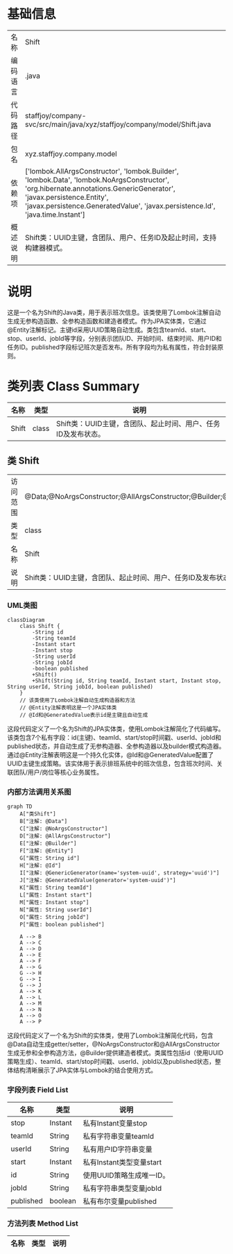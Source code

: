 # 基础信息

|      |      |
|------|------|
| 名称 | Shift |
| 编码语言 | .java |
| 代码路径 | staffjoy/company-svc/src/main/java/xyz/staffjoy/company/model/Shift.java |
| 包名 | xyz.staffjoy.company.model |
| 依赖项 | ['lombok.AllArgsConstructor', 'lombok.Builder', 'lombok.Data', 'lombok.NoArgsConstructor', 'org.hibernate.annotations.GenericGenerator', 'javax.persistence.Entity', 'javax.persistence.GeneratedValue', 'javax.persistence.Id', 'java.time.Instant'] |
| 概述说明 | Shift类：UUID主键，含团队、用户、任务ID及起止时间，支持构建器模式。 |

# 说明

这是一个名为Shift的Java类，用于表示班次信息。该类使用了Lombok注解自动生成无参构造函数、全参构造函数和建造者模式。作为JPA实体类，它通过@Entity注解标记。主键id采用UUID策略自动生成。类包含teamId、start、stop、userId、jobId等字段，分别表示团队ID、开始时间、结束时间、用户ID和任务ID。published字段标记班次是否发布。所有字段均为私有属性，符合封装原则。

# 类列表 Class Summary

| 名称   | 类型  | 说明 |
|-------|------|-------------|
| Shift | class | Shift类：UUID主键，含团队、起止时间、用户、任务ID及发布状态。 |



## 类 Shift

|      |      |
|------|------|
| 访问范围 | @Data;@NoArgsConstructor;@AllArgsConstructor;@Builder;@Entity;public |
| 类型 | class |
| 名称 | Shift |
| 说明 | Shift类：UUID主键，含团队、起止时间、用户、任务ID及发布状态。 |


### UML类图

```mermaid
classDiagram
    class Shift {
        -String id
        -String teamId
        -Instant start
        -Instant stop
        -String userId
        -String jobId
        -boolean published
        +Shift()
        +Shift(String id, String teamId, Instant start, Instant stop, String userId, String jobId, boolean published)
    }
    // 该类使用了Lombok注解自动生成构造器和方法
    // @Entity注解表明这是一个JPA实体类
    // @Id和@GeneratedValue表示id是主键且自动生成
```

这段代码定义了一个名为Shift的JPA实体类，使用Lombok注解简化了代码编写。该类包含7个私有字段：id(主键)、teamId、start/stop时间戳、userId、jobId和published状态，并自动生成了无参构造器、全参构造器以及builder模式构造器。通过@Entity注解表明这是一个持久化实体，@Id和@GeneratedValue配置了UUID主键生成策略。该实体用于表示排班系统中的班次信息，包含班次时间、关联团队/用户/岗位等核心业务属性。


### 内部方法调用关系图

```mermaid
graph TD
    A["类Shift"]
    B["注解: @Data"]
    C["注解: @NoArgsConstructor"]
    D["注解: @AllArgsConstructor"]
    E["注解: @Builder"]
    F["注解: @Entity"]
    G["属性: String id"]
    H["注解: @Id"]
    I["注解: @GenericGenerator(name='system-uuid', strategy='uuid')"]
    J["注解: @GeneratedValue(generator='system-uuid')"]
    K["属性: String teamId"]
    L["属性: Instant start"]
    M["属性: Instant stop"]
    N["属性: String userId"]
    O["属性: String jobId"]
    P["属性: boolean published"]

    A --> B
    A --> C
    A --> D
    A --> E
    A --> F
    A --> G
    G --> H
    G --> I
    G --> J
    A --> K
    A --> L
    A --> M
    A --> N
    A --> O
    A --> P
```

这段代码定义了一个名为Shift的实体类，使用了Lombok注解简化代码，包含@Data自动生成getter/setter，@NoArgsConstructor和@AllArgsConstructor生成无参和全参构造方法，@Builder提供建造者模式。类属性包括id（使用UUID策略生成）、teamId、start/stop时间戳、userId、jobId以及published状态，整体结构清晰展示了JPA实体与Lombok的结合使用方式。

### 字段列表 Field List

| 名称  | 类型  | 说明 |
|-------|-------|------|
| stop | Instant | 私有Instant变量stop |
| teamId | String | 私有字符串变量teamId |
| userId | String | 私有用户ID字符串变量 |
| start | Instant | 私有Instant类型变量start |
| id | String | 使用UUID策略生成唯一ID。 |
| jobId | String | 私有字符串类型变量jobId |
| published | boolean | 私有布尔变量published |

### 方法列表 Method List

| 名称  | 类型  | 说明 |
|-------|-------|------|




